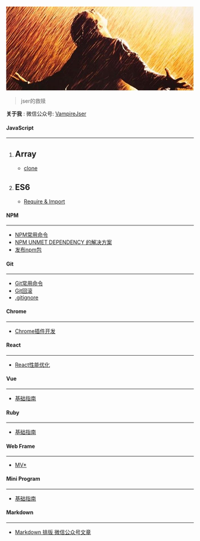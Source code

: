 ![saved](img/saved.png)

> jser的救赎

**关于我** : 微信公众号: <a href="https://mp.weixin.qq.com/mp/profile_ext?action=home&__biz=MzA4OTQ3NDc4NQ==&scene=124#wechat_redirect" target="_blank">VampireJser</a>

#### JavaScript

---

1. Array
	---

	- [clone](https://github.com/yulongge/Vampire/blob/master/blog/array_clone.md)


2. ES6
	---

	- [Require & Import](https://github.com/yulongge/Vampire/blob/master/blog/req_imp.md)

#### NPM

---

- [NPM常用命令](https://github.com/yulongge/Vampire/blob/master/blog/npm_command.md)
- [NPM UNMET DEPENDENCY 的解决方案](https://github.com/yulongge/Vampire/blob/master/blog/npm_catch.md)
- [发布npm包](https://github.com/yulongge/Vampire/blob/master/blog/npm_create.md)

#### Git

---

- [Git常用命令](https://github.com/yulongge/Vampire/blob/master/blog/git_doc.md)
- [Git回滚](https://github.com/yulongge/Vampire/blob/master/blog/git_return.md)
- [.gitignore](https://github.com/yulongge/Vampire/blob/master/blog/gitignore.md)

#### Chrome

---

- [Chrome插件开发](https://github.com/yulongge/Vampire/blob/master/blog/chrome_extends.md)


#### React

---

- [React性能优化](https://github.com/yulongge/Vampire/blob/master/blog/react_optimize.md)

#### Vue

---

- [基础指南](https://github.com/yulongge/Vampire/blob/master/blog/vue.md)

#### Ruby

---

- [基础指南](https://github.com/yulongge/Vampire/blob/master/blog/ruby.md)

#### Web Frame

---

- [MV*](https://github.com/yulongge/Vampire/blob/master/blog/mv_x.md)


#### Mini Program

---

- [基础指南](https://github.com/yulongge/Vampire/blob/master/blog/min_programe.md)




#### Markdown

---

- [Markdown 排版 微信公众号文章](https://github.com/yulongge/Vampire/blob/master/blog/markdown_to_wechatArticle.md)

